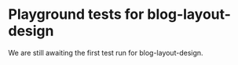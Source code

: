 # Playground tests for blog-layout-design
We are still awaiting the first test run for blog-layout-design.
